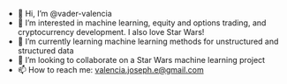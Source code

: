 - 👋 Hi, I’m @vader-valencia
- 👀 I’m interested in machine learning, equity and options trading, and cryptocurrency development. I also love Star Wars!
- 🌱 I’m currently learning machine learning methods for unstructured and structured data
- 💞️ I’m looking to collaborate on a Star Wars machine learning project
- 📫 How to reach me: valencia.joseph.e@gmail.com
